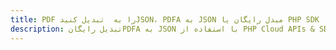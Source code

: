 ---title: PDF را به  تبدیل کنیدJSON، PDFA به JSON مبدل رایگان یا PHP SDKdescription: تبدیل رایگانPDFA به JSON با استفاده از PHP Cloud APIs & SDK همچنین اسناد PDF را در Cloud ایجاد، ویرایش و رندر کنید.---